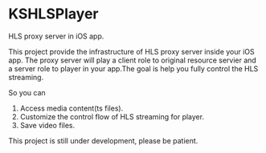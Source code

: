 # KSHLSPlayer
HLS proxy server in iOS app.

This project provide the infrastructure of HLS proxy server inside your iOS app. The proxy server will play a client role to original 
resource servier and a server role to player in your app.The goal is help you fully control the HLS streaming.

So you can

1. Access media content(ts files).
2. Customize the control flow of HLS streaming for player.
3. Save video files.

This project is still under development, please be patient.
